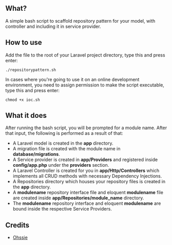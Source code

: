 ## What?
A simple bash script to scaffold repository pattern for your model, with controller and including it in service provider.

## How to use
Add the file to the root of your Laravel project directory, type this and press enter:

```
./repositorypattern.sh
```

In cases where you're going to use it on an online development environment, you need to assign permission to make the script executable, type this and press enter:

```
chmod +x ioc.sh
```

## What it does
After running the bash script, you will be prompted for a module name. After that input, the following is performed as a result of that:
- A Laravel model is created in the **app** directory.
- A migration file is created with the module name in **database/migrations**.
- A Service provider is created in **app/Providers** and registered inside **config/app.php** under the **providers** section.
- A Laravel Controller is created for you in **app/Http/Controllers** which implements all CRUD methods with necessary Dependency Injections.
- A Repositories directory which houses your repository files is created in the **app** directory.
- A **modulename** repository interface file and eloquent **modulename** file are created inside **app/Repositories/module_name** directory.
- The **modulename** repository interface and eloquent **modulename** are bound inside the respective Service Providers.

## Credits
- [Ohssie](https://github.com/Ohssie/laravel-IOC-module)
